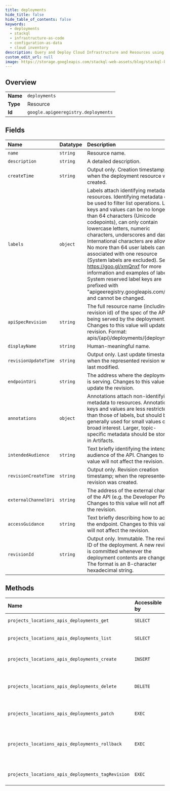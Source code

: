 ```yaml
---
title: deployments
hide_title: false
hide_table_of_contents: false
keywords:
  - deployments
  - stackql
  - infrastructure-as-code
  - configuration-as-data
  - cloud inventory
description: Query and Deploy Cloud Infrastructure and Resources using SQL
custom_edit_url: null
image: https://storage.googleapis.com/stackql-web-assets/blog/stackql-blog-post-featured-image.png
---
```

  
    

## Overview
<table><tbody>
<tr><td><b>Name</b></td><td><code>deployments</code></td></tr>
<tr><td><b>Type</b></td><td>Resource</td></tr>
<tr><td><b>Id</b></td><td><code>google.apigeeregistry.deployments</code></td></tr>
</tbody></table>

## Fields
| Name | Datatype | Description |
|:-----|:---------|:------------|
| `name` | `string` | Resource name. |
| `description` | `string` | A detailed description. |
| `createTime` | `string` | Output only. Creation timestamp; when the deployment resource was created. |
| `labels` | `object` | Labels attach identifying metadata to resources. Identifying metadata can be used to filter list operations. Label keys and values can be no longer than 64 characters (Unicode codepoints), can only contain lowercase letters, numeric characters, underscores and dashes. International characters are allowed. No more than 64 user labels can be associated with one resource (System labels are excluded). See https://goo.gl/xmQnxf for more information and examples of labels. System reserved label keys are prefixed with "apigeeregistry.googleapis.com/" and cannot be changed. |
| `apiSpecRevision` | `string` | The full resource name (including revision id) of the spec of the API being served by the deployment. Changes to this value will update the revision. Format: apis/{api}/deployments/{deployment} |
| `displayName` | `string` | Human-meaningful name. |
| `revisionUpdateTime` | `string` | Output only. Last update timestamp: when the represented revision was last modified. |
| `endpointUri` | `string` | The address where the deployment is serving. Changes to this value will update the revision. |
| `annotations` | `object` | Annotations attach non-identifying metadata to resources. Annotation keys and values are less restricted than those of labels, but should be generally used for small values of broad interest. Larger, topic- specific metadata should be stored in Artifacts. |
| `intendedAudience` | `string` | Text briefly identifying the intended audience of the API. Changes to this value will not affect the revision. |
| `revisionCreateTime` | `string` | Output only. Revision creation timestamp; when the represented revision was created. |
| `externalChannelUri` | `string` | The address of the external channel of the API (e.g. the Developer Portal). Changes to this value will not affect the revision. |
| `accessGuidance` | `string` | Text briefly describing how to access the endpoint. Changes to this value will not affect the revision. |
| `revisionId` | `string` | Output only. Immutable. The revision ID of the deployment. A new revision is committed whenever the deployment contents are changed. The format is an 8-character hexadecimal string. |
## Methods
| Name | Accessible by | Required Params | Description |
|:-----|:--------------|:----------------|:------------|
| `projects_locations_apis_deployments_get` | `SELECT` | `name` | GetApiDeployment returns a specified deployment. |
| `projects_locations_apis_deployments_list` | `SELECT` | `parent` | ListApiDeployments returns matching deployments. |
| `projects_locations_apis_deployments_create` | `INSERT` | `parent` | CreateApiDeployment creates a specified deployment. |
| `projects_locations_apis_deployments_delete` | `DELETE` | `name` | DeleteApiDeployment removes a specified deployment, all revisions, and all child resources (e.g. artifacts). |
| `projects_locations_apis_deployments_patch` | `EXEC` | `name` | UpdateApiDeployment can be used to modify a specified deployment. |
| `projects_locations_apis_deployments_rollback` | `EXEC` | `name` | RollbackApiDeployment sets the current revision to a specified prior revision. Note that this creates a new revision with a new revision ID. |
| `projects_locations_apis_deployments_tagRevision` | `EXEC` | `name` | TagApiDeploymentRevision adds a tag to a specified revision of a deployment. |
